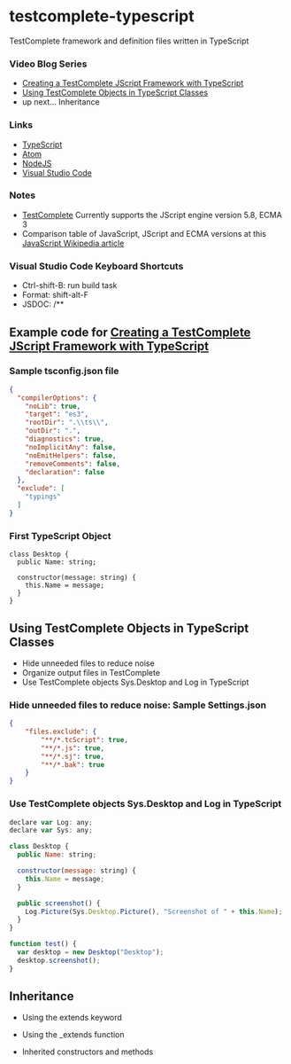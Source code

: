 # testcomplete-typescript
TestComplete framework and definition files written in TypeScript

### Video Blog Series
* [Creating a TestComplete JScript Framework with TypeScript]
* [Using TestComplete Objects in TypeScript Classes]
* up next... Inheritance

### Links
* [TypeScript]
* [Atom]
* [NodeJS]
* [Visual Studio Code]

### Notes
* [TestComplete] Currently supports the JScript engine version 5.8, ECMA 3
* Comparison table of JavaScript, JScript and ECMA versions at this [JavaScript Wikipedia article] 

### Visual Studio Code Keyboard Shortcuts
* Ctrl-shift-B: run build task
* Format: shift-alt-F
* JSDOC: /**

## Example code for [Creating a TestComplete JScript Framework with TypeScript]
### Sample tsconfig.json file

```json
{
  "compilerOptions": {
    "noLib": true,
    "target": "es3",
    "rootDir": ".\\ts\\",
    "outDir": ".",
    "diagnostics": true,
    "noImplicitAny": false,
    "noEmitHelpers": false,
    "removeComments": false,
    "declaration": false
  },
  "exclude": [
    "typings"
  ]
}
```
### First TypeScript Object
```
class Desktop {
  public Name: string;

  constructor(message: string) {
    this.Name = message;
  }
}
```
## Using TestComplete Objects in TypeScript Classes
* Hide unneeded files to reduce noise
* Organize output files in TestComplete
* Use TestComplete objects Sys.Desktop and Log in TypeScript
 
### Hide unneeded files to reduce noise: Sample Settings.json
```json
{
    "files.exclude": {
        "**/*.tcScript": true,
        "**/*.js": true,
        "**/*.sj": true,
        "**/*.bak": true
    }
}
```
###  Use TestComplete objects Sys.Desktop and Log in TypeScript
```javascript
declare var Log: any;
declare var Sys: any;

class Desktop {
  public Name: string;

  constructor(message: string) {
    this.Name = message;
  }

  public screenshot() {
    Log.Picture(Sys.Desktop.Picture(), "Screenshot of " + this.Name);
  }
}

function test() {
  var desktop = new Desktop("Desktop");
  desktop.screenshot();
}
```
## Inheritance
* Using the extends keyword
* Using the _extends function
* Inherited constructors and methods

   [TypeScript]: <https://www.typescriptlang.org/>
   [Atom]: <https://atom.io/>
   [NodeJS]: <https://nodejs.org/en/download/>
   [Visual Studio Code]: <https://code.visualstudio.com/>
   [TestComplete]: <https://smartbear.com/product/testcomplete/overview/>
   [JavaScript Wikipedia article]: <https://en.wikipedia.org/wiki/JavaScript>
   [Dillinger]: <http://dillinger.io/#>
   [Falafel Software]: <https//www.falafel.com/>
   [Falafel Blogs]: <http://blog.falafel.com/>
   [Creating a TestComplete JScript Framework with TypeScript]: <http://blog.falafel.com/creating-a-testcomplete-jscript-framework-with-typescript//>
   [Using TestComplete Objects in TypeScript Classes]: <http://blog.falafel.com/using-testcomplete-objects-in-typescript-classes/>